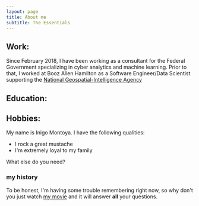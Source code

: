 ```yaml
---
layout: page
title: About me
subtitle: The Essentials
---
```


## Work: 
Since February 2018, I have been working as a consultant for the Federal Government specializing in cyber analytics and machine learning. Prior to that, I worked at Booz Allen Hamilton as a Software Engineer/Data Scientist supporting the [National Geospatial-Intelligence Agency](https://www.nga.mil/Pages/Default.aspx)

## Education:

## Hobbies:

My name is Inigo Montoya. I have the following qualities:

- I rock a great mustache
- I'm extremely loyal to my family

What else do you need?

### my history

To be honest, I'm having some trouble remembering right now, so why don't you just watch [my movie](http://en.wikipedia.org/wiki/The_Princess_Bride_%28film%29) and it will answer **all** your questions.
